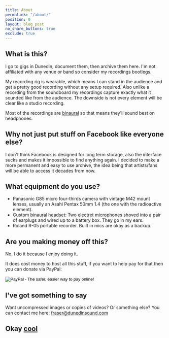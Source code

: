 ```yaml
---
title: About
permalink: "/about/"
position: 0
layout: blog_post
no_share_buttons: true
exclude: true
---
```


What is this?
--------------------------
I go to gigs in Dunedin, document them, then archive them here. I'm not affiliated with any venue or band so consider my recordings bootlegs.

My recording rig is wearable, which means I can stand in the audience and get a pretty good recording without any setup required. Also unlike a recording from the soundboard my recordings capture exactly what it sounded like from the audience. The downside is not every element will be clear like a studio recording.

Most of the recordings are [binaural](https://en.wikipedia.org/wiki/Binaural_recording) so that means they'll sound best on headphones.

Why not just put stuff on Facebook like everyone else?
--------------------------
I don't think Facebook is designed for long term storage, also the interface sucks and makes it impossible to find anything again. I decided to make a more permanent and easy to use archive, the idea being that artists/fans will be able to access it decades from now.

What equipment do you use?
---------------------------
* Panasonic G85 micro four-thirds camera with vintage M42 mount lenses, usually an Asahi Pentax 50mm 1.4 (the one with the radioactive element).
* Custom binaural headset: Two electret microphones shoved into a pair of earplugs and wired up to a battery box. They go in my ears.
* Roland R-05 portable recorder. Built in mics are okay as a backup.

Are you making money off this?
------------------------------
No, I do it because I enjoy doing it. 

It does cost money to host all this stuff, if you want to help pay for that then you can donate via PayPal:

<form action="https://www.paypal.com/cgi-bin/webscr" method="post" target="_top">
<input type="hidden" name="cmd" value="_s-xclick">
<input type="hidden" name="hosted_button_id" value="LK663KWSMN8VA">
<input type="image" src="https://www.paypalobjects.com/en_US/i/btn/btn_donateCC_LG.gif" border="0" name="submit" alt="PayPal - The safer, easier way to pay online!">
<img alt="" border="0" src="https://www.paypalobjects.com/en_US/i/scr/pixel.gif" width="1" height="1">
</form>

I've got something to say
--------------------------
Want uncompressed images or copies of videos? Or something else? You can contact me here: <a href="mailto:fraser@dunedinsound.com">fraser@dunedinsound.com</a>

<h2>Okay <a onmouseover="speak();" class="trippy" href="/">cool</a></h2>
